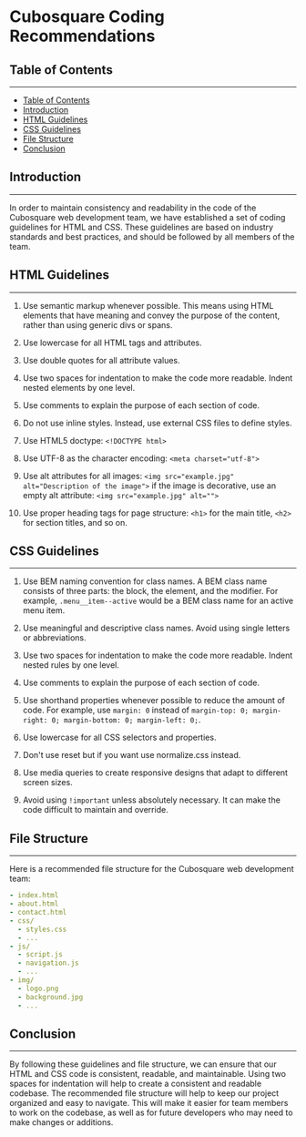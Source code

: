 # Cubosquare Coding Recommendations

## Table of Contents
--------------------
- [Table of Contents](#table-of-contents)
- [Introduction](#introduction)
- [HTML Guidelines](#html-guidelines)
- [CSS Guidelines](#css-guidelines)
- [File Structure](#file-structure)
- [Conclusion](#conclusion)


## Introduction
----------------

In order to maintain consistency and readability in the code of the Cubosquare web development team, we have established a set of coding guidelines for HTML and CSS. These guidelines are based on industry standards and best practices, and should be followed by all members of the team.


## HTML Guidelines
------------------

1. Use semantic markup whenever possible. This means using HTML elements that have meaning and convey the purpose of the content, rather than using generic divs or spans.

1. Use lowercase for all HTML tags and attributes.

1. Use double quotes for all attribute values.

1. Use two spaces for indentation to make the code more readable. Indent nested elements by one level.

1. Use comments to explain the purpose of each section of code.

1. Do not use inline styles. Instead, use external CSS files to define styles.

1. Use HTML5 doctype: `<!DOCTYPE html>`

1. Use UTF-8 as the character encoding: `<meta charset="utf-8">`

1. Use alt attributes for all images: `<img src="example.jpg" alt="Description of the image">` if the image is decorative, use an empty alt attribute: `<img src="example.jpg" alt="">`

1. Use proper heading tags for page structure: `<h1>` for the main title, `<h2>` for section titles, and so on.

## CSS Guidelines
-----------------

1. Use BEM naming convention for class names. A BEM class name consists of three parts: the block, the element, and the modifier. For example, `.menu__item--active` would be a BEM class name for an active menu item.

1. Use meaningful and descriptive class names. Avoid using single letters or abbreviations.

1. Use two spaces for indentation to make the code more readable. Indent nested rules by one level.

1. Use comments to explain the purpose of each section of code.

1. Use shorthand properties whenever possible to reduce the amount of code. For example, use `margin: 0` instead of `margin-top: 0; margin-right: 0; margin-bottom: 0; margin-left: 0;`.

1. Use lowercase for all CSS selectors and properties.

1. Don't use reset but if you want use normalize.css instead.

1. Use media queries to create responsive designs that adapt to different screen sizes.

1. Avoid using `!important` unless absolutely necessary. It can make the code difficult to maintain and override.

## File Structure
-----------------

Here is a recommended file structure for the Cubosquare web development team:

```yml
- index.html
- about.html
- contact.html
- css/
  - styles.css
  - ...
- js/
  - script.js
  - navigation.js
  - ...
- img/
  - logo.png
  - background.jpg
  - ...
```

## Conclusion
-------------

By following these guidelines and file structure, we can ensure that our HTML and CSS code is consistent, readable, and maintainable. Using two spaces for indentation will help to create a consistent and readable codebase. The recommended file structure will help to keep our project organized and easy to navigate. This will make it easier for team members to work on the codebase, as well as for future developers who may need to make changes or additions.